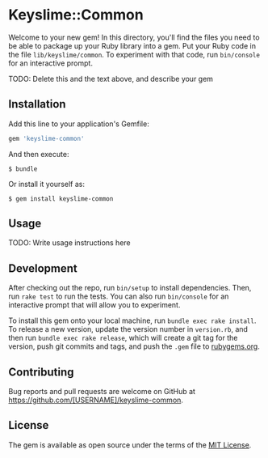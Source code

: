 # Keyslime::Common

Welcome to your new gem! In this directory, you'll find the files you need to be able to package up your Ruby library into a gem. Put your Ruby code in the file `lib/keyslime/common`. To experiment with that code, run `bin/console` for an interactive prompt.

TODO: Delete this and the text above, and describe your gem

## Installation

Add this line to your application's Gemfile:

```ruby
gem 'keyslime-common'
```

And then execute:

    $ bundle

Or install it yourself as:

    $ gem install keyslime-common

## Usage

TODO: Write usage instructions here

## Development

After checking out the repo, run `bin/setup` to install dependencies. Then, run `rake test` to run the tests. You can also run `bin/console` for an interactive prompt that will allow you to experiment.

To install this gem onto your local machine, run `bundle exec rake install`. To release a new version, update the version number in `version.rb`, and then run `bundle exec rake release`, which will create a git tag for the version, push git commits and tags, and push the `.gem` file to [rubygems.org](https://rubygems.org).

## Contributing

Bug reports and pull requests are welcome on GitHub at https://github.com/[USERNAME]/keyslime-common.


## License

The gem is available as open source under the terms of the [MIT License](http://opensource.org/licenses/MIT).

